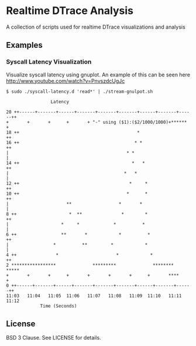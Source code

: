 Realtime DTrace Analysis
========================

A collection of scripts used for realtime DTrace visualizations and analysis

Examples
--------

### Syscall Latency Visualization

Visualize syscall latency using gnuplot.  An example of this can be seen here
http://www.youtube.com/watch?v=PnvszdcUgJc

    $ sudo ./syscall-latency.d 'read*' | ./stream-gnulpot.sh

					 Latency

	20 ++------+-------+------+-------+-------+-------+------+-------+------++
	+       +       +      +       + "-" using ($1):($2/1000/1000)+****** +
	18 ++                                             *                     ++
	16 ++                                            * *                    ++
	|                                             * *                     |
	14 ++                                           *   *                   ++
	|                                            *   *                    |
	12 ++                                          *     *                  ++
	10 ++                                         *      *                  ++
	|                      **                  *       *                  |
	8 ++                    *  **               *        *                 ++
	|                    *     *             *          *                 |
	6 ++                 **       *            *          *                ++
	|                 *          **         *            *                |
	4 ++               *                      *            *               ++
	2 *****************              *********              ********    *****
	+       +       +      +       +       +       +      +       ****    +
	0 ++------+-------+------+-------+-------+-------+------+-------+------++
	11:03   11:04   11:05  11:06   11:07   11:08   11:09  11:10   11:11   11:12
				 Time (Seconds)


License
-------

BSD 3 Clause.  See LICENSE for details.
